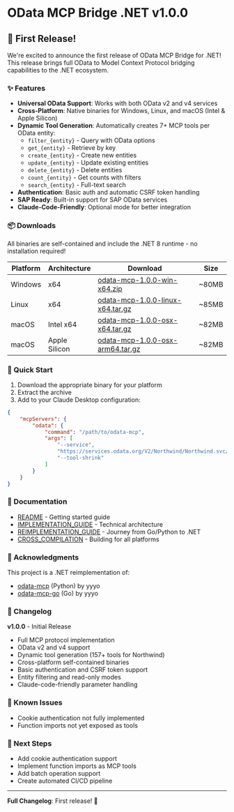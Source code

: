 # OData MCP Bridge .NET v1.0.0

## 🎉 First Release!

We're excited to announce the first release of OData MCP Bridge for .NET! This release brings full OData to Model Context Protocol bridging capabilities to the .NET ecosystem.

### ✨ Features

- **Universal OData Support**: Works with both OData v2 and v4 services
- **Cross-Platform**: Native binaries for Windows, Linux, and macOS (Intel & Apple Silicon)
- **Dynamic Tool Generation**: Automatically creates 7+ MCP tools per OData entity:
  - `filter_{entity}` - Query with OData options
  - `get_{entity}` - Retrieve by key
  - `create_{entity}` - Create new entities
  - `update_{entity}` - Update existing entities
  - `delete_{entity}` - Delete entities
  - `count_{entity}` - Get counts with filters
  - `search_{entity}` - Full-text search
- **Authentication**: Basic auth and automatic CSRF token handling
- **SAP Ready**: Built-in support for SAP OData services
- **Claude-Code-Friendly**: Optional mode for better integration

### 📦 Downloads

All binaries are self-contained and include the .NET 8 runtime - no installation required!

| Platform | Architecture | Download | Size |
|----------|--------------|----------|------|
| Windows | x64 | [odata-mcp-1.0.0-win-x64.zip](../../releases/download/v1.0.0/odata-mcp-1.0.0-win-x64.zip) | ~80MB |
| Linux | x64 | [odata-mcp-1.0.0-linux-x64.tar.gz](../../releases/download/v1.0.0/odata-mcp-1.0.0-linux-x64.tar.gz) | ~85MB |
| macOS | Intel x64 | [odata-mcp-1.0.0-osx-x64.tar.gz](../../releases/download/v1.0.0/odata-mcp-1.0.0-osx-x64.tar.gz) | ~82MB |
| macOS | Apple Silicon | [odata-mcp-1.0.0-osx-arm64.tar.gz](../../releases/download/v1.0.0/odata-mcp-1.0.0-osx-arm64.tar.gz) | ~82MB |

### 🚀 Quick Start

1. Download the appropriate binary for your platform
2. Extract the archive
3. Add to your Claude Desktop configuration:

```json
{
    "mcpServers": {
        "odata": {
            "command": "/path/to/odata-mcp",
            "args": [
                "--service",
                "https://services.odata.org/V2/Northwind/Northwind.svc/",
                "--tool-shrink"
            ]
        }
    }
}
```

### 📖 Documentation

- [README](README.md) - Getting started guide
- [IMPLEMENTATION_GUIDE](IMPLEMENTATION_GUIDE.md) - Technical architecture
- [REIMPLEMENTATION_GUIDE](REIMPLEMENTATION_GUIDE.md) - Journey from Go/Python to .NET
- [CROSS_COMPILATION](CROSS_COMPILATION.md) - Building for all platforms

### 🙏 Acknowledgments

This project is a .NET reimplementation of:
- [odata-mcp](https://github.com/yyyo/odata-mcp) (Python) by yyyo
- [odata-mcp-go](https://github.com/yyyo/odata-mcp-go) (Go) by yyyo

### 📝 Changelog

**v1.0.0** - Initial Release
- Full MCP protocol implementation
- OData v2 and v4 support
- Dynamic tool generation (157+ tools for Northwind)
- Cross-platform self-contained binaries
- Basic authentication and CSRF token support
- Entity filtering and read-only modes
- Claude-code-friendly parameter handling

### 🐛 Known Issues

- Cookie authentication not fully implemented
- Function imports not yet exposed as tools

### 🔮 Next Steps

- Add cookie authentication support
- Implement function imports as MCP tools
- Add batch operation support
- Create automated CI/CD pipeline

---

**Full Changelog**: First release! 🎊
